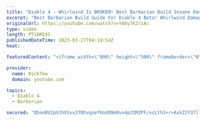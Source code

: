 ```yaml
---
title: "Diablo 4 - Whirlwind Is BROKEN! Best Barbarian Build Insane Damage Guide"
excerpt: "Best Barbarian Build Guide For Diablo 4 Beta! Whirlwind Damage Is INSANE Ironside Computers! Click here to customize your ..."
originalUrl: https://youtube.com/watch?v=Y08y7KZrzAc
type: video
length: PT16M24S
publishedDateTime: 2023-03-27T04:19:54Z
heat: 

featuredContent: "<iframe width=\"800\" height=\"500\" frameborder=\"0\" src=\"https://www.youtube.com/embed/Y08y7KZrzAc\" allow=\"accelerometer; autoplay; encrypted-media; gyroscope; picture-in-picture\" allowfullscreen></iframe>"

provider:
  name: NickTew
  domain: youtube.com

topics:
  - Diablo 4
  - Barbarian

secured: "Q5noBV2pVJhXSxx2fOhvqsefKoUO9m0vx4p33MZPF/xcLth3+r+AxkZJY37llGT+xL9ujayfv3CRy+2vwwmkw1VVWqAkznE3wn7ejNqcGsN/fwAJOv1eNzsFDvt3qLcNXMDh/3vZJRJHjIFYAj4aNxHNtqWid5J1sq0LmKJRHsczG4+CGMYdBkY0Rdlzk7xhkUDIDIT/spTqlKcNY0emaovRvRm4EejP7IJXgrniBOpE8ZEj65Nw32K3KXYYU8FQP6Uddyh0Y/8eyfpxSJ15QBLrdMDdRENe6AjTdZ71gfvg5GqKK8cy4c6dvg5MunMPao7ffHv9Cr9sehViPd3aVx+pdxf56Zk/2nXqqu6rzJo4rUe96Fg6Ado0HhjYQigLgYqV3pb01iyap8P/bRN8a94MLZaSD3v2AaqF1zg1LB4=;sO5mb1TVvpjwyxJastKRJg=="
---
```


